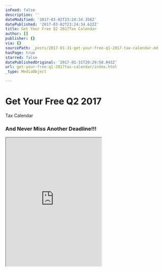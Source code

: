 ```yaml
---
inFeed: false
description: ''
dateModified: '2017-03-02T23:24:34.356Z'
datePublished: '2017-03-02T23:24:34.622Z'
title: Get Your Free Q2 2017Tax Calendar
author: []
publisher: {}
via: {}
sourcePath: _posts/2017-01-31-get-your-free-q1-2017-tax-calendar.md
hasPage: true
starred: false
datePublishedOriginal: '2017-01-31T20:29:58.043Z'
url: get-your-free-q1-2017tax-calendar/index.html
_type: MediaObject

---
```

# Get Your Free Q2 2017  
Tax Calendar

### And Never Miss Another Deadline!!!

<iframe src="https://the-grid.github.io/ed-userhtml/?g=eJydVm1v2zYQ_hz_iptazElQWU6aLGn8UmRZtgxoim0JMBTDYFDiyWZCkRpJOfaK_vcdKUuOnTUtinwwwjvePffw7jkNv4tj-BGnQsE1E_JiJooSbsRUVSX8rE0BcTzuDKVQ9zAzmI-iJMm4ikXBpmh7BV3J_JVeposEixR5pjkmmWTWiiw-6E9Oepm1ERiUo8i6pUQ7Q3QRuGWJo8jhwiXegZIE69PznRdFNgmhJzbg-piy7H5qdKX42Yv8xP8NIJPIzJnE3A0g18qdHRyVC7hCOUcnMvbq3AgmX1mmbGzRiHwAnzo7yT6ccw5LXRnQD48ZyH3pNSA9R2MERwvEUXC1wiGsawFtvMnNhF1dSaXO7nudHQD4E6l0IqdAxaHQc6GmtWfwAUanboZQkhNyb7y4uYFAt9PBcnV5_hPovM58dXv9DnIhsQf7SWeYhHREHRdzEHwUbTHlWQ2VsMwJrfzjcZyhMsteZQ-OelJYFxdM0VuGB7RVajMjUkxKbd3bapSxkzd4esT6R0c8RTxkbw6Pj09Zzr9nRTmgjHh68rqP_CD_IYIC3UwTCH83WsGJAxyOPG5jxx5RBIoV-LxHaKJRNGdScOaQWoaZKbpRNEklU_cUQje2cYeohs_RMKGwWkrfS8PZ4fgP_KdC6-CDZ_Swf3ACt2wBF0zSEzEzTMilZnQFQChOHeTQxoZuCoM8Gg9tyVTjwKyjlrL30XifnoQMY2jvQHNnmFDIzcBUfC5Q8tg3cxngSZai9N3nrRhfXp__-i4aX_o5861q0Fqq8_nk1BchjI8nVFm51UyhjxIBcVbRf80L1CmaaA1aWDnXbLZAOt9Uxfvz68toHOh-Tzm_uQAvCk_wh-Db8NfA69xfxg0hUVtDaCfrjFbTFfteDJkDP3PhtHap5JjEcbwB0zAudItz5gq5wfXth98ut4j1R3Gfuur_nr8x-kANMfQrgiw_l7mm6ysyHzyXmYw-0FbmhApvSN15NHdIM2JLrSza9lGCNPu-2HlMf-O3BkQyq028Pg_iNoq4sKVkyzOlFRLQVc4vxLJVltGsfG20-je8qN-HBpmEEnVJWm5nupKctMZ54ZW1eJPce-XGRYmZg6nWXsVJvS3EwHVwNkhqj7U7LQjf4fVWSclY65L1u7UVrhVAUk_hxfoMWGq1rBwOwK-1M4iP-_1-uRhEwGiZxTNBqkma7kzlK3k6KPXLp5PPivjksXo7lpJo4WIU0ZO3Q9Yw1KLcfNONrKTfhVgP6C-Cyr_GsMSeqGyDrtX8ZxZG20hp5ZxWm5hWc514atdj7i-WK1zd8C1xx-asPu2CNdmomyT2dY8V7F-t2IMN64_TN4DUjG9_19zZhIA1u6Z3Z7sEoQ42fj7VeDevVNi9uy_34OMDMawfermv3cIIFD7AuTFsubs3gMboI20b6xt_9f8edcNkdge1WzgJUt1tfA7pxIte6-IPPK7u4NPu3e8VmuXe3mDODLwssjvKU5_1lL7QKpcic7u-o_YGbYkdPxOX_vNlc61S9_4H9vVr6Q" height="403" style=""></iframe>